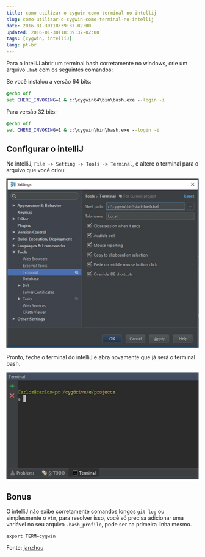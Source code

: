 ```yaml
---
title: como utilizar o cygwin como terminal no intellij
slug: como-utilizar-o-cygwin-como-terminal-no-intellij
date: 2016-01-30T18:39:37-02:00
updated: 2016-01-30T18:39:37-02:00
tags: [cygwin, intelliJ]
lang: pt-br
---
```


Para o intelliJ abrir um terminal bash corretamente no windows, crie um arquivo `.bat` com os seguintes comandos:

Se você instalou a versão 64 bits:

```bat c:\cygwin64\bin\start-bash.bat
@echo off
set CHERE_INVOKING=1 & c:\cygwin64\bin\bash.exe --login -i
```

Para versão 32 bits:

```bat c:\cygwin\bin\start-bash.bat
@echo off
set CHERE_INVOKING=1 & c:\cygwin\bin\bash.exe --login -i
```

## Configurar o intelliJ

No intelliJ, `File -> Setting -> Tools -> Terminal`, e altere o terminal para o arquivo que você criou:

![Print configuração do terminal intelliJ](./intellij-config-terminal.jpg)

Pronto, feche o terminal do intelliJ e abra novamente que já será o terminal bash.

![Print do terminal intelliJ](print-terminal-intellij.jpg)

## Bonus

O intelliJ não exibe corretamente comandos longos `git log` ou simplesmente o `vim`, para resolver isso, você só precisa adicionar uma variável no seu arquivo `.bash_profile`, pode ser na primeira linha mesmo.

```shell c:\cygwin64\home\voce.bash_profile OU c:\cygwin\home\voce.bash_profile
export TERM=cygwin
```

Fonte: [janzhou](https://janzhou.org/2015/06/integrating-cygwin-miktex-java-maven-and-intellij-idea-in-windows/)
